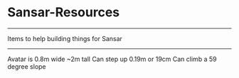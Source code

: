 # Sansar-Resources

----

Items to help building things for Sansar

----

Avatar is 0.8m wide ~2m tall
Can step up 0.19m or 19cm
Can climb a 59 degree slope
